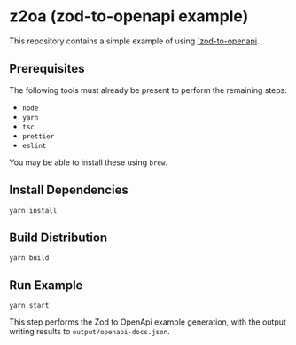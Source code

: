 
# z2oa (zod-to-openapi example)

This repository contains a simple example of using
[`zod-to-openapi](https://github.com/asteasolutions/zod-to-openapi).

## Prerequisites

The following tools must already be present to perform the remaining steps:

- `node`
- `yarn`
- `tsc`
- `prettier`
- `eslint`

You may be able to install these using `brew`.

## Install Dependencies

```yarn
yarn install
```

##  Build Distribution

```yarn
yarn build
```

## Run Example

```yarn
yarn start
```

This step performs the Zod to OpenApi example generation, with the output
writing results to `output/openapi-docs.json`.
